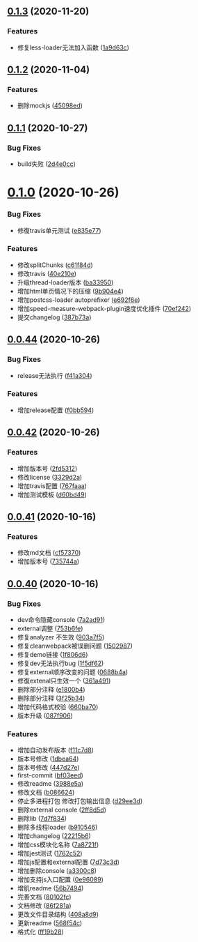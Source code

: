 ## [0.1.3](https://github.com/xbcc123/feflow-devkit-xbc-webpack4/compare/0.1.2...0.1.3) (2020-11-20)


### Features

* 修复less-loader无法加入函数 ([1a9d63c](https://github.com/xbcc123/feflow-devkit-xbc-webpack4/commit/1a9d63cd2e21f45780ab517e19e522e265ee25bb))



## [0.1.2](https://github.com/xbcc123/feflow-devkit-xbc-webpack4/compare/0.1.1...0.1.2) (2020-11-04)


### Features

* 删除mockjs ([45098ed](https://github.com/xbcc123/feflow-devkit-xbc-webpack4/commit/45098ed170a3f4ae4a7cd5a0a22bc79732c7824d))



## [0.1.1](https://github.com/xbcc123/feflow-devkit-xbc-webpack4/compare/0.1.0...0.1.1) (2020-10-27)


### Bug Fixes

* build失败 ([2d4e0cc](https://github.com/xbcc123/feflow-devkit-xbc-webpack4/commit/2d4e0cceff648a28223c6a4e605e48eb6596e438))



# [0.1.0](https://github.com/xbcc123/feflow-devkit-xbc-webpack4/compare/0.0.44...0.1.0) (2020-10-26)


### Bug Fixes

* 修復travis单元测试 ([e835e77](https://github.com/xbcc123/feflow-devkit-xbc-webpack4/commit/e835e777385389c4a5c1d8d1058dd81f334a3de9))


### Features

* 修改splitChunks ([c61f84d](https://github.com/xbcc123/feflow-devkit-xbc-webpack4/commit/c61f84d95b453790fe65f03ae5240b74eaa6dc5c))
* 修改travis ([40e210e](https://github.com/xbcc123/feflow-devkit-xbc-webpack4/commit/40e210e914ff3030ac9dfaab525093e1e9441f8d))
* 升级thread-loader版本 ([ba33950](https://github.com/xbcc123/feflow-devkit-xbc-webpack4/commit/ba33950c98e0371c746571f9f1fd19ece4b67d06))
* 增加html单页情况下的压缩 ([9b904e4](https://github.com/xbcc123/feflow-devkit-xbc-webpack4/commit/9b904e49314bfe788b5b1888edde2da95ecf283e))
* 增加postcss-loader  autoprefixer ([e692f6e](https://github.com/xbcc123/feflow-devkit-xbc-webpack4/commit/e692f6ef52993c6538e0b22eb7f1012a725bcbef))
* 增加speed-measure-webpack-plugin速度优化插件 ([70ef242](https://github.com/xbcc123/feflow-devkit-xbc-webpack4/commit/70ef2420523b2f76f42f28db6898db4226044308))
* 提交changelog ([387b73a](https://github.com/xbcc123/feflow-devkit-xbc-webpack4/commit/387b73a600b997cb7cc4524dc4221969c09ca804))



## [0.0.44](https://github.com/xbcc123/feflow-devkit-xbc-webpack4/compare/v0.0.42...0.0.44) (2020-10-26)


### Bug Fixes

* release无法执行 ([f41a304](https://github.com/xbcc123/feflow-devkit-xbc-webpack4/commit/f41a304f91021ea136ccdd72597e935988ee5b7a))


### Features

* 增加release配置 ([f0bb594](https://github.com/xbcc123/feflow-devkit-xbc-webpack4/commit/f0bb59474fb6d392c45f1e449fd4fecabe360828))



## [0.0.42](https://github.com/xbcc123/feflow-devkit-xbc-webpack4/compare/0.0.41...v0.0.42) (2020-10-26)


### Features

*  增加版本号 ([2fd5312](https://github.com/xbcc123/feflow-devkit-xbc-webpack4/commit/2fd5312e8897305dabf9acf87dbc85dcb2a99d72))
* 修改license ([3329d2a](https://github.com/xbcc123/feflow-devkit-xbc-webpack4/commit/3329d2aeb1adc17abd3611c10344a52aee5c9655))
* 增加travis配置 ([767faaa](https://github.com/xbcc123/feflow-devkit-xbc-webpack4/commit/767faaaabddf89afd9a682bed43b3db5f045caba))
* 增加测试模板 ([d60bd49](https://github.com/xbcc123/feflow-devkit-xbc-webpack4/commit/d60bd49ed32b40c7024bb235ea10e3b8fb44e691))



## [0.0.41](https://github.com/xbcc123/feflow-devkit-xbc-webpack4/compare/0.0.40...0.0.41) (2020-10-16)


### Features

* 修改md文档 ([cf57370](https://github.com/xbcc123/feflow-devkit-xbc-webpack4/commit/cf57370be968af8e0021104f49e4072ca907fe01))
* 增加版本号 ([735744a](https://github.com/xbcc123/feflow-devkit-xbc-webpack4/commit/735744a3bc68e141c6160cce109dfb8539fe85ae))



## [0.0.40](https://github.com/xbcc123/feflow-devkit-xbc-webpack4/compare/bf03eed6c49a260916c090a71a46da39c0fa06b9...0.0.40) (2020-10-16)


### Bug Fixes

* dev命令隐藏console ([7a2ad91](https://github.com/xbcc123/feflow-devkit-xbc-webpack4/commit/7a2ad918078754d85cfa6a08d97305daa29be6f2))
* external调整 ([753b6fe](https://github.com/xbcc123/feflow-devkit-xbc-webpack4/commit/753b6feddc4e9d3346d9378e16101a996763f8ad))
* 修复analyzer 不生效 ([903a7f5](https://github.com/xbcc123/feflow-devkit-xbc-webpack4/commit/903a7f5ca28d19aa58a52fc72bcdf65c3494c664))
* 修复cleanwebpack被误删问题 ([1502987](https://github.com/xbcc123/feflow-devkit-xbc-webpack4/commit/15029872db207951339c1db83debf2269b549ed1))
* 修复demo链接 ([1f806d6](https://github.com/xbcc123/feflow-devkit-xbc-webpack4/commit/1f806d64a29c42fa351fe67cda9ececdfe279fc9))
* 修复dev无法执行bug ([1f5df62](https://github.com/xbcc123/feflow-devkit-xbc-webpack4/commit/1f5df6270d65bd6e597bb7da839dfe85b3b37941))
* 修复external顺序改变的问题 ([0688b4a](https://github.com/xbcc123/feflow-devkit-xbc-webpack4/commit/0688b4a1b8f1323a23639c3a81fc1b54eea83398))
* 修復extenal只生效一个 ([361a491](https://github.com/xbcc123/feflow-devkit-xbc-webpack4/commit/361a49137063e3515dca95f873174836fde432a3))
* 删除部分注释 ([e1800b4](https://github.com/xbcc123/feflow-devkit-xbc-webpack4/commit/e1800b49602bc7b53d1c38fc5e478a3419a4812f))
* 删除部分注释 ([3f25b34](https://github.com/xbcc123/feflow-devkit-xbc-webpack4/commit/3f25b34c203b75dade8aa0b654d2ad1889c1e9e1))
* 增加代码格式校验 ([660ba70](https://github.com/xbcc123/feflow-devkit-xbc-webpack4/commit/660ba70a689d2e85727c0440f82ae14bc2587860))
* 版本升级 ([087f906](https://github.com/xbcc123/feflow-devkit-xbc-webpack4/commit/087f9066fcca7af61d52e54df0f50fae95dc5d90))


### Features

*  增加自动发布版本 ([f11c7d8](https://github.com/xbcc123/feflow-devkit-xbc-webpack4/commit/f11c7d8963222ade4132b29585ed86b8b6f31b49))
*  版本号修改 ([1dbea64](https://github.com/xbcc123/feflow-devkit-xbc-webpack4/commit/1dbea64725a819abbe5bdcc822e005263535d30d))
*  版本号修改 ([447d27e](https://github.com/xbcc123/feflow-devkit-xbc-webpack4/commit/447d27e6eb7b86ad61db7c59f5f8f5a1847e926c))
* first-commit ([bf03eed](https://github.com/xbcc123/feflow-devkit-xbc-webpack4/commit/bf03eed6c49a260916c090a71a46da39c0fa06b9))
* 修改readme ([3988e5a](https://github.com/xbcc123/feflow-devkit-xbc-webpack4/commit/3988e5acc043e727e40a26fa0c59ac91bed180a0))
* 修改文档 ([b086624](https://github.com/xbcc123/feflow-devkit-xbc-webpack4/commit/b086624da85ee76ba5b5e19980edef3907e5e1a6))
* 停止多进程打包 修改打包输出信息 ([d29ee3d](https://github.com/xbcc123/feflow-devkit-xbc-webpack4/commit/d29ee3d721eae840d3baad944a62c5d68054d3b3))
* 删除external console ([2ff8d5d](https://github.com/xbcc123/feflow-devkit-xbc-webpack4/commit/2ff8d5dcebf869a8a0637397cf38c120ecd35bd4))
* 删除lib ([7d7f834](https://github.com/xbcc123/feflow-devkit-xbc-webpack4/commit/7d7f83466dd5554f3af4482f477b8f4c8179b168))
* 删除多线程loader ([b910546](https://github.com/xbcc123/feflow-devkit-xbc-webpack4/commit/b910546fb9ca5eb02a2380530e4ff275cc2c38dc))
* 增加changelog ([22215b6](https://github.com/xbcc123/feflow-devkit-xbc-webpack4/commit/22215b60d74b1dd93b296e5489a237e0cc9dbcb0))
* 增加css模块化名称 ([7a8721f](https://github.com/xbcc123/feflow-devkit-xbc-webpack4/commit/7a8721f5a3bdf2e7d3a6ee0228e54ffff217c7e1))
* 增加jest测试 ([1762c52](https://github.com/xbcc123/feflow-devkit-xbc-webpack4/commit/1762c5204b9c615fa0930023a542ad3f2850762b))
* 增加js配置和external配置 ([7d73c3d](https://github.com/xbcc123/feflow-devkit-xbc-webpack4/commit/7d73c3dcd3fc41c651f3c385b28baa664423e566))
* 增加删除console ([a3300c8](https://github.com/xbcc123/feflow-devkit-xbc-webpack4/commit/a3300c89e9e8e82eecea31126fdb58f06c5732bb))
* 增加支持js入口配置 ([0e96089](https://github.com/xbcc123/feflow-devkit-xbc-webpack4/commit/0e96089430a42f26cc0ed63e788fdd988b1d7ad9))
* 增肌readme ([56b7494](https://github.com/xbcc123/feflow-devkit-xbc-webpack4/commit/56b7494a39556d32fad35413c63eef9612d65d70))
* 完善文档 ([80102fc](https://github.com/xbcc123/feflow-devkit-xbc-webpack4/commit/80102fcf6e5f9e64c9f86c9d6296646a6cae4e5b))
* 文档修改 ([86f281a](https://github.com/xbcc123/feflow-devkit-xbc-webpack4/commit/86f281a3621cc4473731633b0828e201f32955fc))
* 更改文件目录结构 ([408a8d9](https://github.com/xbcc123/feflow-devkit-xbc-webpack4/commit/408a8d987edb459cc7ac5062727db93f29435a62))
* 更新readme ([568f54c](https://github.com/xbcc123/feflow-devkit-xbc-webpack4/commit/568f54ccc770acf2bfc6ed96264ee7fab9201b10))
* 格式化 ([ff19b28](https://github.com/xbcc123/feflow-devkit-xbc-webpack4/commit/ff19b28acef816442b156cf69e20b0fe8196cb2d))



